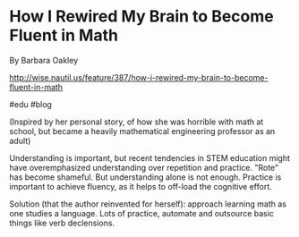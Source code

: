 # How I Rewired My Brain to Become Fluent in Math

By Barbara Oakley

http://wise.nautil.us/feature/387/how-i-rewired-my-brain-to-become-fluent-in-math

#edu #blog

(Inspired by her personal story, of how she was horrible with math at school, but became a heavily mathematical engineering professor as an adult)

Understanding is important, but recent tendencies in STEM education might have overemphasized understanding over repetition and practice. "Rote" has become shameful. But understanding alone is not enough. Practice is important to achieve fluency, as it helps to off-load the cognitive effort.

Solution (that the author reinvented for herself): approach learning math as one studies a language. Lots of practice, automate and outsource basic things like verb declensions.